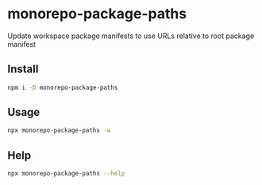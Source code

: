 # monorepo-package-paths

Update workspace package manifests to use URLs relative to root package manifest

## Install

```sh
npm i -D monorepo-package-paths
```

## Usage

```sh
npx monorepo-package-paths -w
```

## Help

```sh
npx monorepo-package-paths --help
```
